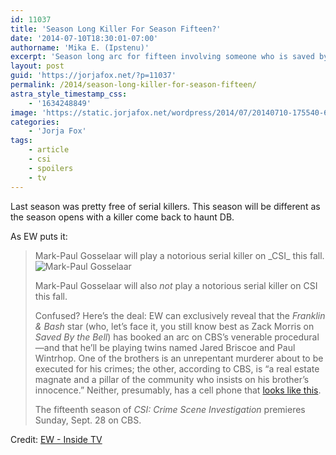 ```yaml
---
id: 11037
title: 'Season Long Killer For Season Fifteen?'
date: '2014-07-10T18:30:01-07:00'
authorname: 'Mika E. (Ipstenu)'
excerpt: 'Season long arc for fifteen involving someone who is saved by the bell.'
layout: post
guid: 'https://jorjafox.net/?p=11037'
permalink: /2014/season-long-killer-for-season-fifteen/
astra_style_timestamp_css:
    - '1634248849'
image: 'https://static.jorjafox.net/wordpress/2014/07/20140710-175540-64540914.jpg'
categories:
    - 'Jorja Fox'
tags:
    - article
    - csi
    - spoilers
    - tv
---
```


Last season was pretty free of serial killers. This season will be different as the season opens with a killer come back to haunt DB.

As EW puts it:
<blockquote>Mark-Paul Gosselaar will play a notorious serial killer on _CSI_ this fall.

<img class="alignnone size-full" src="//static.jorjafox.net/wordpress/2014/07/20140710-175540-64540914.jpg" alt="Mark-Paul Gosselaar" />

Mark-Paul Gosselaar will also _not_ play a notorious serial killer on CSI this fall.

Confused? Here’s the deal: EW can exclusively reveal that the _Franklin &amp; Bash_ star (who, let’s face it, you still know best as Zack Morris on _Saved By the Bell_) has booked an arc on CBS’s venerable procedural—and that he’ll be playing twins named Jared Briscoe and Paul Wintrhop. One of the brothers is an unrepentant murderer about to be executed for his crimes; the other, according to CBS, is “a real estate magnate and a pillar of the community who insists on his brother’s innocence.” Neither, presumably, has a cell phone that <a href="http://38.media.tumblr.com/tumblr_lgfcidcKLE1qh3qkyo1_500.jpg">looks like this</a>.

The fifteenth season of _CSI: Crime Scene Investigation_ premieres Sunday, Sept. 28 on CBS.</blockquote>
Credit: <a href="http://insidetv.ew.com/2014/07/10/mark-paul-gosselaar-twins-csi/">EW - Inside TV</a>
